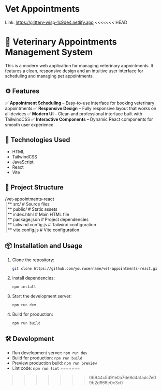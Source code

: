 # Vet Appointments

Link: https://glittery-wisp-1c9de4.netlify.app
<<<<<<< HEAD

# 🏥 Veterinary Appointments Management System

This is a modern web application for managing veterinary appointments. It features a clean, responsive design and an intuitive user interface for scheduling and managing pet appointments.

## ⚙ Features

✅ **Appointment Scheduling** – Easy-to-use interface for booking veterinary appointments
✅ **Responsive Design** – Fully responsive layout that works on all devices
✅ **Modern UI** – Clean and professional interface built with TailwindCSS
✅ **Interactive Components** – Dynamic React components for smooth user experience

## 🚀 Technologies Used

- HTML
- TailwindCSS
- JavaScript
- React
- Vite

## 📂 Project Structure

/vet-appointments-react
<br/>
│** src/ # Source files
<br/>
│** public/ # Static assets
<br/>
│** index.html # Main HTML file
<br/>
│** package.json # Project dependencies
<br/>
│** tailwind.config.js # Tailwind configuration
<br/>
│** vite.config.js # Vite configuration

## 📦 Installation and Usage

1. Clone the repository:

   ```bash
   git clone https://github.com/yourusername/vet-appointments-react.git
   ```

2. Install dependencies:

   ```bash
   npm install
   ```

3. Start the development server:

   ```bash
   npm run dev
   ```

4. Build for production:
   ```bash
   npm run build
   ```

## 🛠 Development

- Run development server: `npm run dev`
- Build for production: `npm run build`
- Preview production build: `npm run preview`
- Lint code: `npm run lint`
=======
>>>>>>> 06944c5d91e0a76e8d4a1adc7e09b2d966e0e3c0
